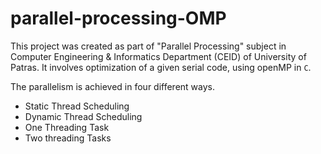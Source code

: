# parallel-processing-OMP
This project was created as part of "Parallel Processing" subject in Computer Engineering &amp; Informatics Department (CEID) of University of Patras. It involves optimization of a given serial code, using openMP in `C`.

The parallelism is achieved in four different ways.

- Static Thread Scheduling
- Dynamic Thread Scheduling
- One Threading Task 
- Two threading Tasks
